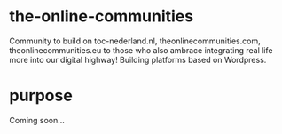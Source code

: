 # the-online-communities
Community to build on toc-nederland.nl, theonlinecommunities.com, theonlinecommunities.eu to those who also ambrace integrating real life more into our digital highway! Building platforms based on Wordpress.
# purpose
Coming soon... 
